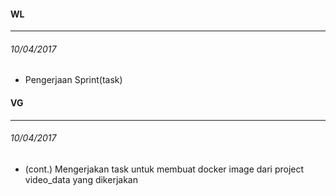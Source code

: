 #### WL
---
###### 10/04/2017
 * Pengerjaan Sprint(task)


#### VG
---
###### 10/04/2017
* (cont.) Mengerjakan task untuk membuat docker image dari project video_data yang dikerjakan